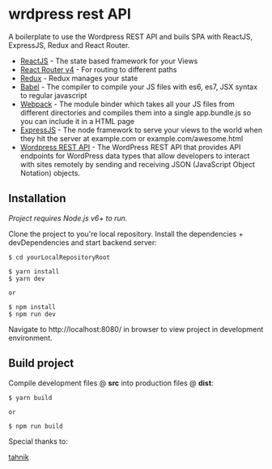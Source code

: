 # wrdpress rest API
A boilerplate to use the Wordpress REST API and buils SPA with ReactJS, ExpressJS, Redux and React Router.

- [ReactJS](https://reactjs.org/) - The state based framework for your Views
- [React Router v4](https://reacttraining.com/react-router/web/guides/philosophy) - For routing to different paths
- [Redux](https://redux.js.org/introduction) - Redux manages your state
- [Babel](https://babeljs.io/) - The compiler to compile your JS files with es6, es7, JSX syntax to regular javascript
- [Webpack](https://webpack.js.org/) - The module binder which takes all your JS files from different directories and compiles them into a single app.bundle.js so you can include it in a HTML page
- [ExpressJS](https://expressjs.com/) - The node framework to serve your views to the world when they hit the server at example.com or example.com/awesome.html
- [Wordpress REST API](https://developer.wordpress.org/rest-api/) - The WordPress REST API that provides API endpoints for WordPress data types that allow developers to interact with sites remotely by sending and receiving JSON (JavaScript Object Notation) objects.

## Installation
*Project requires Node.js v6+ to run.*

Clone the project to you're local repository. Install the dependencies + devDependencies and start backend server:
```
$ cd yourLocalRepositoryRoot

$ yarn install
$ yarn dev

or

$ npm install
$ npm run dev
```

Navigate to http://localhost:8080/ in browser to view project in development environment.

## Build project
Compile development files @ **src** into production files @ **dist**:
```
$ yarn build

or

$ npm run build
```

Special thanks to:

[tahnik](https://github.com/tahnik/react-expressjs/)
